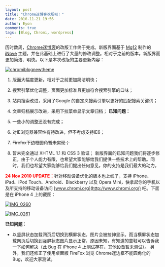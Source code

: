 ```yaml
---
layout: post
title: "Chrome迷博客改版啦！"
date: 2010-11-21 19:56
author: Eyon
comments: true
tags: [Blog, Chromi, wordpress]
---
```

历时数周，[Chrome迷博客](http://www.chromi.org/)的改版工作终于完成。新版界面基于 [Mg12](http://www.neoease.com/) 制作的 [iNove](http://wordpress.org/extend/themes/inove) 主题，并在此基础上进行了大量的修改调整。相对于之前的版本，新版界面更加简洁、明快。以下是本次改版的主要更新内容：

<a href="http://img.chromi.org/2010/11/chromiblognewtheme.png">![](http://img.chromi.org/2010/11/chromiblognewtheme.png "chromiblognewtheme")</a>


1.  版面大幅度更新，相对于之前更加简洁明快；
2.  搜索引擎优化调整，页面更加标准且更加符合搜索引擎的口味；
3.  站内搜索改进，采用了Google 的自定义搜索引擎以更好的匹配搜索关键词；
4.  文章归档展示改进，采用下拉菜单显示文章归档；
**已知问题：**


1.  一些小的调整还没有完成；
2.  对IE浏览器兼容性有待改进，但不考虑支持IE6；
3.  <del datetime="2010-11-22T16:24:01+00:00">Firefox下边框圆角暂未实现；</del>
4.  暂未完全通过 XHTML 1.1 和 CSS 3 验证；
新版界面的已知问题我们将逐步修正，由于个人能力有限，也希望大家能够给我们提供一些技术上的帮助。同时，我们也希望大家能够给我们提出任何意见，你的支持是我们最大的动力。

<span style="color: #ff0000;">**24 Nov 2010 UPDATE：**</span>针对移动设备优化的版本也上线了，支持 iPhone、iPad、iPod Touch、Android、Blackberry 以及 Opera Mini，快拿起你的手机以及所支持的移动设备访问 [www.chromi.org](http://www.chromi.org/) 吧。下面是在 iPhone 4 上的截图：

<a href="http://img.chromi.org/2010/11/IMG_0260.jpg">![](http://img.chromi.org/2010/11/IMG_0260-366x550.jpg "IMG_0260")</a>

<a href="http://img.chromi.org/2010/11/IMG_0261.jpg">![](http://img.chromi.org/2010/11/IMG_0261-550x366.jpg "IMG_0261")</a>

**已知问题：**


*   以竖屏状态加载网页后切换到横屏状态，图片会被拉伸显示。而当横屏状态加载网页后切换到竖屏状态图片显示正常，原因未知，有知道的童鞋可以告诉我一下如何解决（此 Bug 在 iPhone 4 上测试存在，其他设备暂未测试）。
另外，我们还修正了使用桌面版 FireFox 浏览 Chrome迷边框不能圆角化的 Bug，欢迎大家测试。
